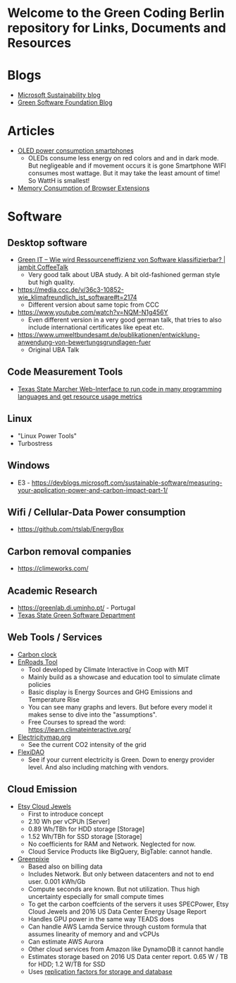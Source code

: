 # Welcome to the Green Coding Berlin repository for Links, Documents and Resources

# Blogs
- [Microsoft Sustainability blog](https://devblogs.microsoft.com/sustainable-software/feed/)
- [Green Software Foundation Blog](https://greensoftware.foundation/articles)

# Articles
- [OLED power consumption smartphones](https://www.youtube.com/watch?v=D-spTjqAswA&t=3324s)
  + OLEDs consume less energy on red colors and and in dark mode. But negligeable and if movement occurs it is gone
  Smartphone WIFI consumes most wattage. But it may take the least amount of time! So WattH is smallest!
- [Memory Consumption of Browser Extensions](https://www.debugbear.com/blog/chrome-extension-performance-2021#browser-memory-consumption)

# Software

## Desktop software
- [Green IT – Wie wird Ressourceneffizienz von Software klassifizierbar? | jambit CoffeeTalk](https://www.youtube.com/watch?v=NQM-N1g456Y) 
  + Very good talk about UBA study. A bit old-fashioned german style but high quality.
- https://media.ccc.de/v/36c3-10852-wie_klimafreundlich_ist_software#t=2174
  + Different version about same topic from CCC
- https://www.youtube.com/watch?v=NQM-N1g456Y
  + Even different version in a very good german talk, that tries to also include international certificates like epeat etc.
- https://www.umweltbundesamt.de/publikationen/entwicklung-anwendung-von-bewertungsgrundlagen-fuer 
  + Original UBA Talk

## Code Measurement Tools
- [Texas State Marcher Web-Interface to run code in many programming languages and get resource usage metrics](https://greencode.cs.txstate.edu/)

## Linux
- "Linux Power Tools"
- Turbostress

## Windows
- E3 - https://devblogs.microsoft.com/sustainable-software/measuring-your-application-power-and-carbon-impact-part-1/

## Wifi / Cellular-Data Power consumption
- https://github.com/rtslab/EnergyBox


## Carbon removal companies
- https://climeworks.com/

## Academic Research
- https://greenlab.di.uminho.pt/ - Portugal
- [Texas State Green Software Department](https://greensoft.cs.txstate.edu/)

## Web Tools / Services

- [Carbon clock](https://conf.researchr.org/series/ict4s)
- [EnRoads Tool](https://en-roads.climateinteractive.org/scenario.html?v=22.1.0)
  + Tool developed by Climate Interactive in Coop with MIT
  + Mainly build as a showcase and education tool to simulate climate policies
  + Basic display is Energy Sources and GHG Emissions and Temperature Rise
  + You can see many graphs and levers. But before every model it makes sense to dive into the "assumptions".
  + Free Courses to spread the word: https://learn.climateinteractive.org/
- [Electricitymap.org](https://electricitymap.org)
  + See the current CO2 intensity of the grid
- [FlexiDAO](https://www.flexidao.com/)
  + See if your current electricity is Green. Down to energy provider level. And also including matching with vendors.

## Cloud Emission
- [Etsy Cloud Jewels](https://www.etsy.com/codeascraft/cloud-jewels-estimating-kwh-in-the-cloud)
  + First to introduce concept
  + 2.10 Wh per vCPUh [Server]
  + 0.89 Wh/TBh for HDD storage [Storage]
  + 1.52 Wh/TBh for SSD storage [Storage]
  + No coefficients for RAM and Network. Neglected for now.
  + Cloud Service Products like BigQuery, BigTable: cannot handle.
- [Greenpixie](https://greenpixie.com/blog/cloud-emission-calculation-methodology-AWS)
  + Based also on billing data
  + Includes Network. But only between datacenters and not to end user. 0.001 kWh/Gb
  + Compute seconds are known. But not utilization. Thus high uncertainty especially for small compute times
  + To get the carbon coeffcients of the servers it uses SPECPower, Etsy Cloud Jewels and 2016 US Data Center Energy Usage Report
  + Handles GPU power in the same way TEADS does
  + Can handle AWS Lamda Service through custom formula that assumes linearity of memory and and vCPUs
  + Can estimate AWS Aurora
  + Other cloud services from Amazon like DynamoDB it cannot handle
  + Estimates storage based on 2016 US Data center report. 0.65 W / TB for HDD;  1.2 W/TB for SSD
  + Uses [replication factors for storage and database](https://docs.google.com/spreadsheets/d/1D7mIGKkdO1djPoMVmlXRmzA7_4tTiGZLYdVbfe85xQM/edit#gid=735227650)
